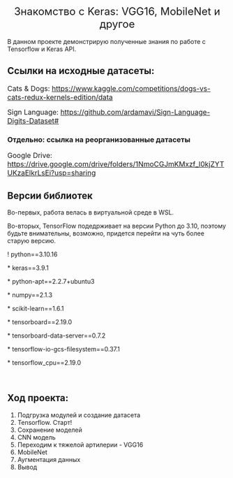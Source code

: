 <center> <span style="font-size: 24px">Знакомство с Keras: VGG16, MobileNet и другое</span> </center>
<br>
В данном проекте демонстрирую полученные знания по работе с Tensorflow и Keras API. 

## Ссылки на исходные датасеты: 

<span style="font-size: 16px">Cats & Dogs: https://www.kaggle.com/competitions/dogs-vs-cats-redux-kernels-edition/data</span>

<span style="font-size: 16px">Sign Language: https://github.com/ardamavi/Sign-Language-Digits-Dataset# </span>

### Отдельно: ссылка на реорганизованные датасеты

<span style="font-size: 16px">Google Drive: https://drive.google.com/drive/folders/1NmoCGJmKMxzf_l0kjZYTUKzaElkrLsEi?usp=sharing </span>

## Версии библиотек
<p> Во-первых, работа велась в виртуальной среде в WSL. </p>
<p> Во-вторых, TensorFlow подедрживает на версии Python до 3.10, поэтому будьте внимательны, возможно, придется перейти на чуть более старую версию.</p>
<p>! python==3.10.16 </p>
<p> * keras==3.9.1</p>
<p> * python-apt==2.2.7+ubuntu3</p>
<p> * numpy==2.1.3</p>
<p> * scikit-learn==1.6.1</p>
<p> * tensorboard==2.19.0</p>
<p> * tensorboard-data-server==0.7.2</p>
<p> * tensorflow-io-gcs-filesystem==0.37.1</p>
<p> * tensorflow_cpu==2.19.0</p>
<br>

## Ход проекта:
1. Подгрузка модулей и создание датасета
2. Tensorflow. Старт!
3. Сохранение моделей
4. CNN модель
5. Переходим к тяжелой артилерии - VGG16
6. MobileNet
7. Аугментация данных
8. Вывод
